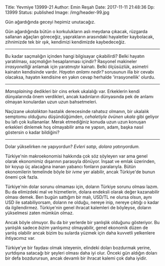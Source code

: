 Title: Yevmiye 13999-21
Author: Emin Reşah
Date:  2017-11-11 21:48:36
Dp: 13999
Status: published
Image: /img/header-99.jpg


Gün ağardığında geceyi hepimiz unutacağız.

Gün ağardığında bütün o korkulukların aslı meydana çıkacak, rüzgarda sallanan
ağaçları göreceğiz, yaprakların arasındaki hayaletler kaybolacak, zihnimizde tek
bir ışık, kendimizi kendimizde kaybedeceğiz.

-------------

Bu kadar saçmalığın içinden hangi bilgisayar çıkabilirdi? Belki hayatın
yaratılması, *saçmalığın* hesaplanması içindir? Rasyonel makineler
*irrasyonelliği* anlamak için yaratmıştır kainatı. Belki ölçüsüzlük, asimetri
kainatın kendisinde vardır. *Hayatın anlamı nedir?* sorusunun illa bir cevabı
olacaksa, hayatın kendisine en yakın cevap herhalde 'irrasyonellik' olurdu.

-----------

*Mansplaining* dedikleri bir cins erkek ukalalığı var. Erkeklerin kendi
dünyalarında önem verdikleri, ancak kadınların dünyasında pek de anlamı olmayan
konulardan uzun uzun bahsetmeleri.

Naçizane *ukalalıktan* hastalık derecesinde rahatsız olmanın, bir ukalalık
semptomu olduğunu düşündüğümden, *cehaletiyle övünen ukala* gibi geliyor bu lafı
çok kullananlar. Merak etmediğiniz konuda uzun uzun konuşan erkekleri dinlemek
hoş olmayabilir ama ne yapsın, adam, başka nasıl göstersin o kadar bildiğini?

-----

Dolar yükselirken ne yapıyordun? *Evleri satıp, dolara yatırıyordum.*

Türkiye'nin makroekonomisi hakkında çok söz söyleyen var ama genel olarak
ekonomimiz dışarının parasıyla dönüyor. İnşaat ve emlak üzerinden, bir koyup üç
alacağına inanan yabancı fonların paralarıyla. Bütün ekonomilerin temelinde
böyle bir *ivme* yer alabilir, ancak Türkiye'de bunun önemi çok fazla. 

Türkiye'nin dolar sorunu olmaması için, doların Türkiye sorunu olması lazım. Bu
da elimizdeki mal ve hizmetlerin, dolara endeksli olarak değer kazanabilir
olması demek. Ben bugün sattığım bir malı, USD/TL ne olursa olsun, aynı USD ile
satabiliyorsam, doların ne olduğu, nereye inip, nereye çıktığı o kadar da
ilgilendirmez. Türkiye'nin genel ihracat kalemleri de böyleyse, doların
yükselmesi zaten mümkün olmaz. 

Ancak böyle olmuyor. Bu da bir yerlerde bir yanlışlık olduğunu gösteriyor. Bu
yanlışlık sadece *bizim* yanlışımız olmayabilir, genel ekonomik düzen de yanlış
olabilir ancak bizim bu sularda yüzmek için daha kuvvetli yelkenlere ihtiyacımız
var.

Türkiye'ye bir faydası olmak isteyenin, elindeki doları bozdurmak yerine,
yurtdışına satacağı bir şeyleri olması daha iyi olur. Önceki gün aldığın doları
bir defa bozdurursun, ancak devamlı bir ihracat kalemi çok daha iyidir.

